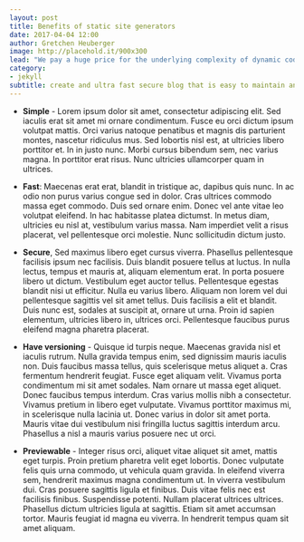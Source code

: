 ```yaml
---
layout: post
title: Benefits of static site generators
date: 2017-04-04 12:00
author: Gretchen Heuberger
image: http://placehold.it/900x300
lead: "We pay a huge price for the underlying complexity of dynamic code running on a server for every request - a price we could avoid paying entirely when this kind of complexity is not needed."
category:
- jekyll
subtitle: create and ultra fast secure blog that is easy to maintain and easy to scale
---
```


- **Simple** - Lorem ipsum dolor sit amet, consectetur adipiscing elit. Sed iaculis erat sit amet mi ornare condimentum. Fusce eu orci dictum ipsum volutpat mattis. Orci varius natoque penatibus et magnis dis parturient montes, nascetur ridiculus mus. Sed lobortis nisl est, at ultricies libero porttitor et. In in justo nunc. Morbi cursus bibendum sem, nec varius magna. In porttitor erat risus. Nunc ultricies ullamcorper quam in ultrices.

- **Fast**: Maecenas erat erat, blandit in tristique ac, dapibus quis nunc. In ac odio non purus varius congue sed in dolor. Cras ultrices commodo massa eget commodo. Duis sed ornare enim. Donec vel ante vitae leo volutpat eleifend. In hac habitasse platea dictumst. In metus diam, ultricies eu nisl at, vestibulum varius massa. Nam imperdiet velit a risus placerat, vel pellentesque orci molestie. Nunc sollicitudin dictum justo.

- **Secure**, Sed maximus libero eget cursus viverra. Phasellus pellentesque facilisis ipsum nec facilisis. Duis blandit posuere tellus at luctus. In nulla lectus, tempus et mauris at, aliquam elementum erat. In porta posuere libero ut dictum. Vestibulum eget auctor tellus. Pellentesque egestas blandit nisi ut efficitur. Nulla eu varius libero. Aliquam non lorem vel dui pellentesque sagittis vel sit amet tellus. Duis facilisis a elit et blandit. Duis nunc est, sodales at suscipit at, ornare ut urna. Proin id sapien elementum, ultricies libero in, ultrices orci. Pellentesque faucibus purus eleifend magna pharetra placerat.

- **Have versioning** - Quisque id turpis neque. Maecenas gravida nisl et iaculis rutrum. Nulla gravida tempus enim, sed dignissim mauris iaculis non. Duis faucibus massa tellus, quis scelerisque metus aliquet a. Cras fermentum hendrerit feugiat. Fusce eget aliquam velit. Vivamus porta condimentum mi sit amet sodales. Nam ornare ut massa eget aliquet. Donec faucibus tempus interdum. Cras varius mollis nibh a consectetur. Vivamus pretium in libero eget vulputate. Vivamus porttitor maximus mi, in scelerisque nulla lacinia ut. Donec varius in dolor sit amet porta. Mauris vitae dui vestibulum nisi fringilla luctus sagittis interdum arcu. Phasellus a nisl a mauris varius posuere nec ut orci.

- **Previewable** - Integer risus orci, aliquet vitae aliquet sit amet, mattis eget turpis. Proin pretium pharetra velit eget lobortis. Donec vulputate felis quis urna commodo, ut vehicula quam gravida. In eleifend viverra sem, hendrerit maximus magna condimentum ut. In viverra vestibulum dui. Cras posuere sagittis ligula et finibus. Duis vitae felis nec est facilisis finibus. Suspendisse potenti. Nullam placerat ultrices ultrices. Phasellus dictum ultricies ligula at sagittis. Etiam sit amet accumsan tortor. Mauris feugiat id magna eu viverra. In hendrerit tempus quam sit amet aliquam.
